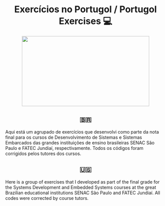 <div align="center"> 
  <h1> Exercícios no Portugol / Portugol Exercises 💻
  </h1>
</div>

<div align="center">
   <img src="https://user-images.githubusercontent.com/114448911/215553217-628b105c-6bd3-48e3-8c90-c86efd557b47.gif" width="400px" height="220px">
</div>

<div align="center">
  <h2> 🇧🇷 
  </h2>
</div>

Aqui está um agrupado de exercícios que desenvolvi como parte da nota final para os cursos de Desenvolvimento de Sistemas e Sistemas Embarcados das grandes instituições de ensino brasileiras SENAC São Paulo e FATEC Jundiaí, respectivamente. Todos os códigos foram corrigidos pelos tutores dos cursos.



<div align="center">
  <h2>  🇺🇸 
  </h2> 
</div>

Here is a group of exercises that I developed as part of the final grade for the Systems Development and Embedded Systems courses at the great Brazilian educational institutions SENAC São Paulo and FATEC Jundiaí. All codes were corrected by course tutors.

